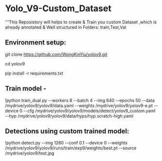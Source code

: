 # Yolo_V9-Custom_Dataset
'''This Reposistory will helps to create &amp; Train you custom Dataset ,which is already annotated &amp; Well structured in Folders: train,Test,Val
## Environment setup:
git clone https://github.com/WongKinYiu/yolov9.git

cd yolov9

pip install -r requirements.txt

## Train model -
!python train_dual.py --workers 8 --batch 4 --img 640 --epochs 50 --data /mydrive/yolov9/yolov9/data.yaml --weights /mydrive/yolov9/yolov9-e.pt --device 0 --cfg /mydrive/yolov9/yolov9/models/detect/yolov9_custom.yaml --hyp /mydrive/yolov9/yolov9/data/hyps/hyp.scratch-high.yaml

## Detections using custom trained model:
!python detect.py --img 1280 --conf 0.1 --device 0 --weights /mydrive/yolov9/yolov9/runs/train/exp9/weights/best.pt --source /mydrive/yolov9/test.jpg
